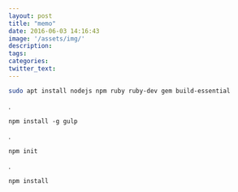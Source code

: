 ```yaml
---
layout: post
title: "memo"
date: 2016-06-03 14:16:43
image: '/assets/img/'
description:
tags:
categories:
twitter_text:
---
```


```bash
sudo apt install nodejs npm ruby ruby-dev gem build-essential
```

.

```
npm install -g gulp
```

.

```
npm init
```

.

```
npm install
```
